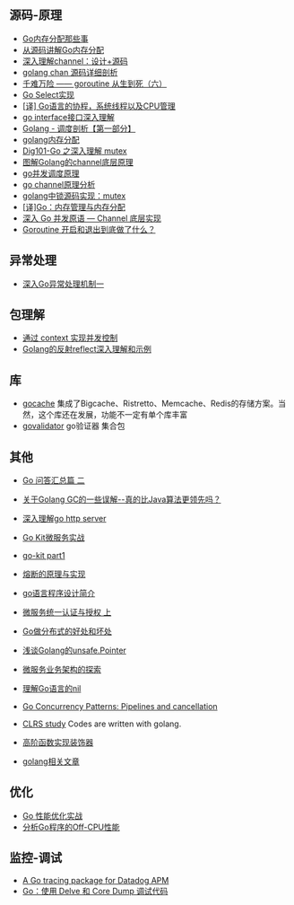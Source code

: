 ## 源码-原理
- [Go内存分配那些事](https://lessisbetter.site/2019/07/06/go-memory-allocation/)
- [从源码讲解Go内存分配](https://studygolang.com/articles/22652)
- [深入理解channel：设计+源码](http://lessisbetter.site/2019/03/03/golang-channel-design-and-source/)
- [golang chan 源码详细剖析](https://mp.weixin.qq.com/s/FUf0TWnLteRZlyv9njZ3dw)
- [千难万险 —— goroutine 从生到死（六）](https://qcrao.com/2019/09/06/go-scheduler-life-of-goroutine/)
- [Go Select实现](https://ninokop.github.io/2017/11/07/go-channel/)
- [[译] Go语言的协程，系统线程以及CPU管理](https://pengrl.com/p/29953/)
- [go interface接口深入理解](https://juejin.im/post/5a6873fd518825734501b3c5)
- [Golang - 调度剖析【第一部分】](https://segmentfault.com/a/1190000016038785)
- [golang内存分配](https://www.yisu.com/zixun/13002.html)
- [Dig101-Go 之深入理解 mutex](https://gocn.vip/topics/10648)
- [图解Golang的channel底层原理](https://juejin.im/post/6844903821349502990)
- [go并发调度原理](https://mp.weixin.qq.com/s?__biz=MzUzMjk0ODI0OA==&mid=2247483816&idx=1&sn=bfb50078e9953646c789deda8d74f618&chksm=faaa35dfcdddbcc9a8f57b9422fad3aa4eabda9c4bb906403734934afd637d6924c6c780f50b&token=42665943&lang=zh_CN&scene=21#wechat_redirect)
- [go channel原理分析](https://segmentfault.com/a/1190000019172554)
- [golang中锁源码实现：mutex](http://legendtkl.com/2016/10/23/golang-mutex/)
- [[译]Go：内存管理与内存分配](https://juejin.im/post/6844904005215207432)
- [深入 Go 并发原语 — Channel 底层实现](https://github.com/halfrost/Halfrost-Field/blob/master/contents/Go/go_channel.md)
- [Goroutine 开启和退出到底做了什么？ ](https://mp.weixin.qq.com/s/_ngJ6QfZRK5sGTA-CfsORg)

## 异常处理
- [深入Go异常处理机制一](https://gocn.vip/article/1882)

## 包理解
- [通过 context 实现并发控制](https://zhuanlan.zhihu.com/p/72916991)
- [Golang的反射reflect深入理解和示例](https://juejin.im/post/5a75a4fb5188257a82110544)

## 库
- [gocache](https://github.com/eko/gocache) 集成了Bigcache、Ristretto、Memcache、Redis的存储方案。当然，这个库还在发展，功能不一定有单个库丰富
- [govalidator](https://github.com/asaskevich/govalidator) go验证器 集合包
## 其他
- [Go 问答汇总篇 二](https://juejin.im/post/5d4f05565188250e42582a7d)
- [关于Golang GC的一些误解--真的比Java算法更领先吗？](https://mp.weixin.qq.com/s/eDd212DhjIRGpytBkgfzAg)
- [深入理解go http server](https://juejin.im/post/5dd11baff265da0c0c1fe813)
- [Go Kit微服务实战](https://zhuanlan.zhihu.com/p/100226931)
- [go-kit part1](https://pliutau.com/gi-kit-1/)
- [熔断的原理与实现](https://gocn.vip/topics/11151)
- [go语言程序设计简介](https://segmentfault.com/a/1190000039279720)

- [微服务统一认证与授权 上](http://blueskykong.com/2020/01/28/go-security1)

- [Go做分布式的好处和坏处](https://www.youtube.com/watch?v=8IKxf98h65Y&t=23s)

- [浅谈Golang的unsafe.Pointer](https://studygolang.com/articles/30678)
- [微服务业务架构的探索](https://gocn.vip/topics/10388)
- [理解Go语言的nil](https://mp.weixin.qq.com/s/CH7nNfPngky7i6jyDEZ2ZA)

- [Go Concurrency Patterns: Pipelines and cancellation](https://blog.golang.org/pipelines)

- [CLRS study](https://github.com/shady831213/algorithms) Codes are written with golang.
- [高阶函数实现装饰器](https://mp.weixin.qq.com/s/WacP4-wvX1zuocDPBaCx6A)

- [golang相关文章](https://www.jianshu.com/u/b1cc0b8f0f7c)

## 优化
- [Go 性能优化实战](http://team.jiunile.com/blog/2020/05/go-performance.html)
- [分析Go程序的Off-CPU性能](https://colobu.com/2020/11/12/analyze-On-CPU-in-go/)

## 监控-调试
- [A Go tracing package for Datadog APM](https://github.com/DataDog/dd-trace-go)
- [Go：使用 Delve 和 Core Dump 调试代码](https://mp.weixin.qq.com/s/bwC12L1_h0Vl4e1wk50Fjw)
